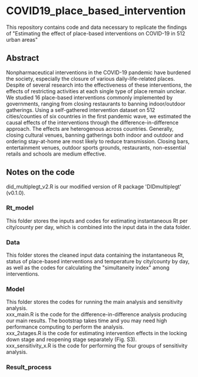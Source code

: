 # COVID19_place_based_intervention
This repository contains code and data necessary to replicate the findings of "Estimating the effect of place-based interventions on COVID-19 in 512 urban areas"
## Abstract
Nonpharmaceutical interventions in the COVID-19 pandemic have burdened the society, especially the closure of various daily-life-related places. Despite of several research into the effectiveness of these interventions, the effects of restricting activities at each single type of place remain unclear. We studied 16 place-based interventions commonly implemented by governments, ranging from closing restaurants to banning indoor/outdoor gatherings. Using a self-gathered intervention dataset on 512 cities/counties of six countries in the first pandemic wave, we estimated the causal effects of the interventions through the difference-in-difference approach. The effects are heterogenous across countries. Generally, closing cultural venues, banning gatherings both indoor and outdoor and ordering stay-at-home are most likely to reduce transmission. Closing bars, entertainment venues, outdoor sports grounds, restaurants, non-essential retails and schools are medium effective.
## Notes on the code
did_multiplegt_v2.R is our modified version of R package 'DIDmultiplegt' (v0.1.0).
### Rt_model
This folder stores the inputs and codes for estimating instantaneous Rt per city/county per day, which is combined into the input data in the data folder.
### Data
This folder stores the cleaned input data containing the instantaneous Rt, status of place-based interventions and temperature by city/county by day, as well as the codes for calculating the "simultaneity index" among interventions.  
### Model
This folder stores the codes for running the main analysis and sensitivity analysis.  
xxx_main.R is the code for the difference-in-difference analysis producing our main results. The bootstrap takes time and you may need high performance computing to perform the analysis.  
xxx_2stages.R is the code for estimating intervention effects in the locking down stage and reopening stage separately (Fig. S3).  
xxx_sensitivity_x.R is the code for performing the four groups of sensitivity analysis.  
### Result_process





